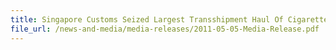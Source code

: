 ```yaml
---
title: Singapore Customs Seized Largest Transshipment Haul Of Cigarettes This Year
file_url: /news-and-media/media-releases/2011-05-05-Media-Release.pdf
---
```

